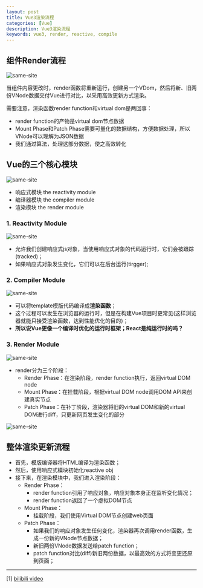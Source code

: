 ```yaml
---
layout: post
title: Vue3渲染流程
categories: [Vue]
description: Vue3渲染流程
keywords: vue3, render, reactive, compile
---
```


## 组件Render流程

![same-site]({{site.url}}/assets/images/vue3/render/render-line.jpg)

当组件内容更改时，render函数将重新运行，创建另一个VDom，然后将新、旧两份VNode数据交付Vue进行对比，以采用高效更新方式渲染。

需要注意，渲染函数render function和virtual dom是两回事：
* render function的产物是virtual dom节点数据
* Mount Phase和Patch Phase需要可量化的数据结构，方便数据处理，所以VNode可以理解为JSON数据
* 我们通过算法，处理这部分数据，使之高效转化

## Vue的三个核心模块

![same-site]({{site.url}}/assets/images/vue3/source-code/01.jpg)

* 响应式模块 the reactivity module
* 编译器模块 the compiler module
* 渲染模块 the render module

### 1. Reactivity Module

![same-site]({{site.url}}/assets/images/vue3/source-code/02.jpg)

* 允许我们创建响应式js对象，当使用响应式对象的代码运行时，它们会被跟踪(tracked)；
* 如果响应式对象发生变化，它们可以在后台运行(tirgger);

### 2. Compiler Module

![same-site]({{site.url}}/assets/images/vue3/source-code/03.jpg)

* 可以将template模版代码编译成**渲染函数**；
* 这个过程可以发生在浏览器的运行时，但是在构建Vue项目时更常见(这样浏览器就能只接受渲染函数，达到性能优化的目的)；
* **所以说Vue更像一个编译时优化的运行时框架；React是纯运行时的吗？**

### 3. Render Module

![same-site]({{site.url}}/assets/images/vue3/source-code/04.jpg)

* render分为三个阶段：
  * Render Phase：在渲染阶段，render function执行，返回virtual DOM node
  * Mount Phase：在挂载阶段，根据virtual DOM node调用DOM API来创建真实节点
  * Patch Phase：在补丁阶段，渲染器将旧的virtual DOM和新的virtual DOM进行diff，只更新网页发生变化的部分

![same-site]({{site.url}}/assets/images/vue3/source-code/05.png)

## 整体渲染更新流程

* 首先，模版编译器将HTML编译为渲染函数；
* 然后，使用响应式模块初始化reactive obj
* 接下来，在渲染模块中，我们进入渲染阶段：
  * Render Phase：
    * render function引用了响应对象，响应对象本身正在监听变化情况；
    * render function返回了一个虚拟DOM节点
  * Mount Phase：
    * 挂载阶段，我们使用Virtual DOM节点创建web页面
  * Patch Phase：
    * 如果我们的响应对象发生任何变化，渲染器再次调用render函数，生成一份新的VNode节点数据；
    * 新旧两份VNode数据发送给patch function；
    * patch function对比(diff)新旧两份数据，以最高效的方式将变更还原到页面；

---

[1] [bilibili video](https://www.bilibili.com/video/BV1rC4y187Vw?p=1)
